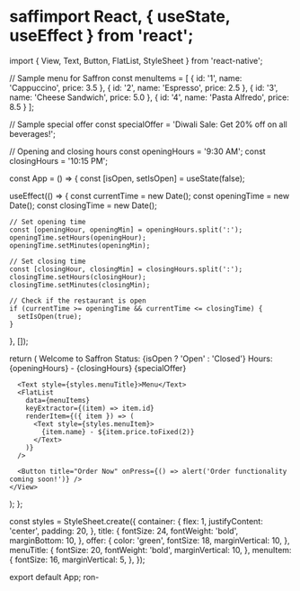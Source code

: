 # saffimport React, { useState, useEffect } from 'react';
import { View, Text, Button, FlatList, StyleSheet } from 'react-native';

// Sample menu for Saffron
const menuItems = [
  { id: '1', name: 'Cappuccino', price: 3.5 },
  { id: '2', name: 'Espresso', price: 2.5 },
  { id: '3', name: 'Cheese Sandwich', price: 5.0 },
  { id: '4', name: 'Pasta Alfredo', price: 8.5 }
];

// Sample special offer
const specialOffer = 'Diwali Sale: Get 20% off on all beverages!';

// Opening and closing hours
const openingHours = '9:30 AM';
const closingHours = '10:15 PM';

const App = () => {
  const [isOpen, setIsOpen] = useState(false);

  useEffect(() => {
    const currentTime = new Date();
    const openingTime = new Date();
    const closingTime = new Date();

    // Set opening time
    const [openingHour, openingMin] = openingHours.split(':');
    openingTime.setHours(openingHour);
    openingTime.setMinutes(openingMin);

    // Set closing time
    const [closingHour, closingMin] = closingHours.split(':');
    closingTime.setHours(closingHour);
    closingTime.setMinutes(closingMin);

    // Check if the restaurant is open
    if (currentTime >= openingTime && currentTime <= closingTime) {
      setIsOpen(true);
    }
  }, []);

  return (
    <View style={styles.container}>
      <Text style={styles.title}>Welcome to Saffron</Text>
      <Text>Status: {isOpen ? 'Open' : 'Closed'}</Text>
      <Text>Hours: {openingHours} - {closingHours}</Text>
      <Text style={styles.offer}>{specialOffer}</Text>

      <Text style={styles.menuTitle}>Menu</Text>
      <FlatList
        data={menuItems}
        keyExtractor={(item) => item.id}
        renderItem={({ item }) => (
          <Text style={styles.menuItem}>
            {item.name} - ${item.price.toFixed(2)}
          </Text>
        )}
      />

      <Button title="Order Now" onPress={() => alert('Order functionality coming soon!')} />
    </View>
  );
};

const styles = StyleSheet.create({
  container: {
    flex: 1,
    justifyContent: 'center',
    padding: 20,
  },
  title: {
    fontSize: 24,
    fontWeight: 'bold',
    marginBottom: 10,
  },
  offer: {
    color: 'green',
    fontSize: 18,
    marginVertical: 10,
  },
  menuTitle: {
    fontSize: 20,
    fontWeight: 'bold',
    marginVertical: 10,
  },
  menuItem: {
    fontSize: 16,
    marginVertical: 5,
  },
});

export default App;
ron-

